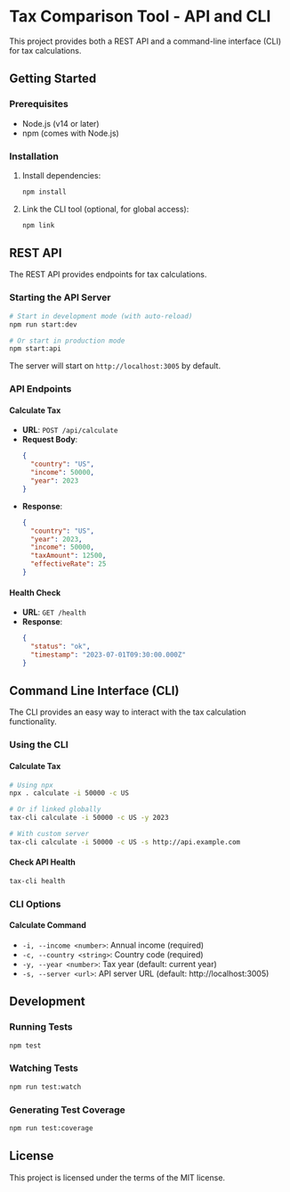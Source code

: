 # Tax Comparison Tool - API and CLI

This project provides both a REST API and a command-line interface (CLI) for tax calculations.

## Getting Started

### Prerequisites
- Node.js (v14 or later)
- npm (comes with Node.js)

### Installation

1. Install dependencies:
   ```bash
   npm install
   ```

2. Link the CLI tool (optional, for global access):
   ```bash
   npm link
   ```

## REST API

The REST API provides endpoints for tax calculations.

### Starting the API Server

```bash
# Start in development mode (with auto-reload)
npm run start:dev

# Or start in production mode
npm start:api
```

The server will start on `http://localhost:3005` by default.

### API Endpoints

#### Calculate Tax
- **URL**: `POST /api/calculate`
- **Request Body**:
  ```json
  {
    "country": "US",
    "income": 50000,
    "year": 2023
  }
  ```
- **Response**:
  ```json
  {
    "country": "US",
    "year": 2023,
    "income": 50000,
    "taxAmount": 12500,
    "effectiveRate": 25
  }
  ```

#### Health Check
- **URL**: `GET /health`
- **Response**:
  ```json
  {
    "status": "ok",
    "timestamp": "2023-07-01T09:30:00.000Z"
  }
  ```

## Command Line Interface (CLI)

The CLI provides an easy way to interact with the tax calculation functionality.

### Using the CLI

#### Calculate Tax
```bash
# Using npx
npx . calculate -i 50000 -c US

# Or if linked globally
tax-cli calculate -i 50000 -c US -y 2023

# With custom server
tax-cli calculate -i 50000 -c US -s http://api.example.com
```

#### Check API Health
```bash
tax-cli health
```

### CLI Options

#### Calculate Command
- `-i, --income <number>`: Annual income (required)
- `-c, --country <string>`: Country code (required)
- `-y, --year <number>`: Tax year (default: current year)
- `-s, --server <url>`: API server URL (default: http://localhost:3005)

## Development

### Running Tests
```bash
npm test
```

### Watching Tests
```bash
npm run test:watch
```

### Generating Test Coverage
```bash
npm run test:coverage
```

## License

This project is licensed under the terms of the MIT license.
